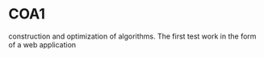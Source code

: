 # COA1
construction and optimization of algorithms. The first test work in the form of a web application
